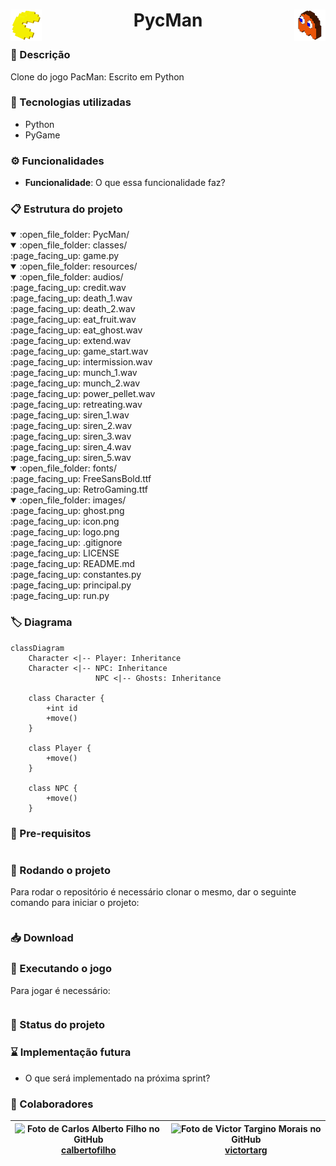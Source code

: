 <!-- ↓               Título do repositório                ↓ -->
<h1 align="center">

[<img src="./resources/images/icon.png" alt="PycMan_Icon" height="50" target="_blank" align="left" />]()
PycMan
[<img src="./resources/images/ghost.png" alt="Ghost_Icon" height="50" target="_blank"  align="right" />]()

</h1>
<!-- ↑                        Fim                         ↑ -->

<!-- ↓              Descrição do repositório              ↓ -->
### :memo: Descrição
Clone do jogo PacMan: Escrito em Python
<!-- ↑                        Fim                         ↑ -->

<!-- ↓      Tecnologias utilizadas na implementação       ↓ -->
### :wrench: Tecnologias utilizadas
* Python
* PyGame
<!-- ↑                        Fim                         ↑ -->

<!-- ↓      Funcionalidades implementadas na solução      ↓ -->
### :gear: Funcionalidades
* <b>Funcionalidade</b>: O que essa funcionalidade faz?
<!-- ↑                        Fim                         ↑ -->

<!-- ↓           Estrutura de pastas do projeto           ↓ -->
### :clipboard: Estrutura do projeto
<details open>
    <summary>:open_file_folder: PycMan/</summary>
    <details open>
        <summary>:open_file_folder: classes/</summary>
        :page_facing_up: game.py
    </details>
    <details open>
        <summary>:open_file_folder: resources/</summary>
        <details open>
            <summary>:open_file_folder: audios/</summary>
            :page_facing_up: credit.wav<br />
            :page_facing_up: death_1.wav<br />
            :page_facing_up: death_2.wav<br />
            :page_facing_up: eat_fruit.wav<br />
            :page_facing_up: eat_ghost.wav<br />
            :page_facing_up: extend.wav<br />
            :page_facing_up: game_start.wav<br />
            :page_facing_up: intermission.wav<br />
            :page_facing_up: munch_1.wav<br />
            :page_facing_up: munch_2.wav<br />
            :page_facing_up: power_pellet.wav<br />
            :page_facing_up: retreating.wav<br />
            :page_facing_up: siren_1.wav<br />
            :page_facing_up: siren_2.wav<br />
            :page_facing_up: siren_3.wav<br />
            :page_facing_up: siren_4.wav<br />
            :page_facing_up: siren_5.wav
        </details>
        <details open>
            <summary>:open_file_folder: fonts/</summary>
            :page_facing_up: FreeSansBold.ttf<br />
            :page_facing_up: RetroGaming.ttf
        </details>
        <details open>
            <summary>:open_file_folder: images/</summary>
            :page_facing_up: ghost.png<br />
            :page_facing_up: icon.png<br />
            :page_facing_up: logo.png
        </details>
    </details>
    :page_facing_up: .gitignore<br />
    :page_facing_up: LICENSE<br />
    :page_facing_up: README.md<br />
    :page_facing_up: constantes.py<br />
    :page_facing_up: principal.py<br />
    :page_facing_up: run.py
</details>
<!-- ↑                        Fim                         ↑ -->

<!-- ↓                Diagrama de classes                 ↓ -->
### :label: Diagrama
```mermaid
classDiagram
    Character <|-- Player: Inheritance
    Character <|-- NPC: Inheritance
                   NPC <|-- Ghosts: Inheritance

    class Character {
        +int id
        +move()
    }

    class Player {
        +move()
    }

    class NPC {
        +move()
    }
```
<!-- ↑                        Fim                         ↑ -->

<!-- ↓  ↓ -->
### :electric_plug: Pre-requisitos
```bash
```
<!-- ↑                        Fim                         ↑ -->

<!-- ↓  ↓ -->
### :rocket: Rodando o projeto
Para rodar o repositório é necessário clonar o mesmo, dar o seguinte comando para iniciar o projeto:
```bash
```
<!-- ↑                        Fim                         ↑ -->

<!-- ↓  ↓ -->
### :inbox_tray: Download
<!-- ↑                        Fim                         ↑ -->

<!-- ↓  ↓ -->
### :space_invader: Executando o jogo
Para jogar é necessário:
```bash
```
<!-- ↑                        Fim                         ↑ -->

<!-- ↓  ↓ -->
### :dart: Status do projeto
<!-- ↑                        Fim                         ↑ -->

<!-- ↓  ↓ -->
### :hourglass: Implementação futura
* O que será implementado na próxima sprint?
<!-- ↑                        Fim                         ↑ -->

<!-- ↓  ↓ -->
### :handshake: Colaboradores
| ![Foto de Carlos Alberto Filho no GitHub](https://images.weserv.nl/?url=avatars.githubusercontent.com/u/84130607?v=4&h=100&w=100&fit=cover&mask=circle&maxage=7d)<br />[calbertofilho](https://github.com/calbertofilho) | ![Foto de Victor Targino Morais no GitHub](https://images.weserv.nl/?url=avatars.githubusercontent.com/u/84408670?v=4&h=100&w=100&fit=cover&mask=circle&maxage=7d)<br />[victortarg](https://github.com/victortarg) |
| :-: | :-: |
<!-- ↑                        Fim                         ↑ -->